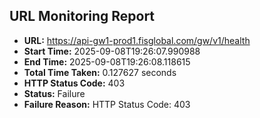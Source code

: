 ## URL Monitoring Report

- **URL:** https://api-gw1-prod1.fisglobal.com/gw/v1/health
- **Start Time:** 2025-09-08T19:26:07.990988
- **End Time:** 2025-09-08T19:26:08.118615
- **Total Time Taken:** 0.127627 seconds
- **HTTP Status Code:** 403
- **Status:** Failure
- **Failure Reason:** HTTP Status Code: 403
